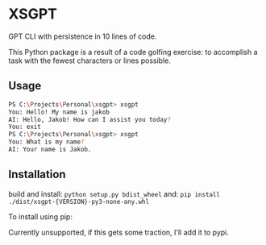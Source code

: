 # XSGPT

GPT CLI with persistence in 10 lines of code.

This Python package is a result of a code golfing exercise: to accomplish a task with the fewest characters or lines possible.

## Usage

```bash
PS C:\Projects\Personal\xsgpt> xsgpt
You: Hello! My name is jakob
AI: Hello, Jakob! How can I assist you today?
You: exit
PS C:\Projects\Personal\xsgpt> xsgpt
You: What is my name?
AI: Your name is Jakob.
```

## Installation

build and install:
`python setup.py bdist_wheel`
 and:
`pip install ./dist/xsgpt-{VERSION}-py3-none-any.whl`

To install using pip:

Currently unsupported, if this gets some traction, I'll add it to pypi.
<!--
```bash
pip install xsgpt -->
